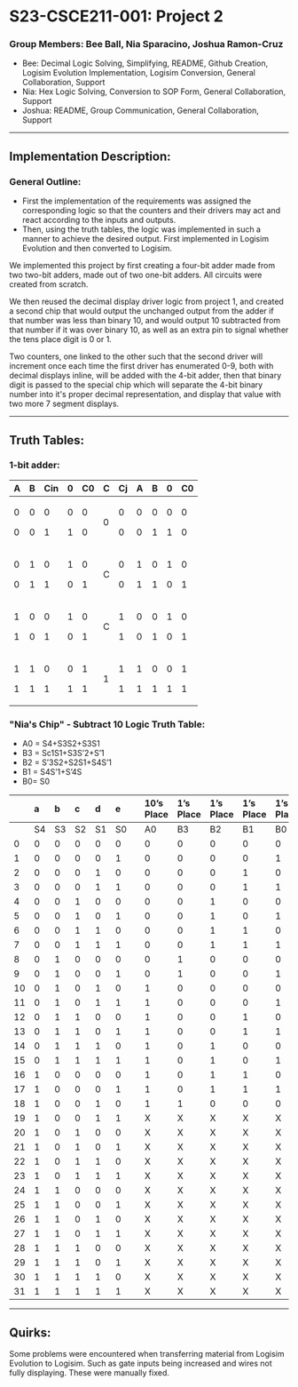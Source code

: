 # S23-CSCE211-001: Project 2

### Group Members: Bee Ball, Nia Sparacino, Joshua Ramon-Cruz

- Bee: Decimal Logic Solving, Simplifying, README, Github Creation, Logisim Evolution Implementation, Logisim Conversion, General Collaboration, Support
- Nia: Hex Logic Solving, Conversion to SOP Form, General Collaboration, Support
- Joshua: README, Group Communication, General Collaboration, Support

---

## Implementation Description:

### General Outline:

- First the implementation of the requirements was assigned the corresponding logic so that the counters and their drivers may act and react according to the inputs and outputs.
- Then, using the truth tables, the logic was implemented in such a manner to achieve the desired output. First implemented in Logisim Evolution and then converted to Logisim. 

We implemented this project by first creating a four-bit adder made from two two-bit adders, made out of two one-bit adders. All circuits were created from scratch. 

We then reused the decimal display driver logic from project 1, and created a second chip that would output the unchanged output from the adder if that number was less than binary 10, and would output 10 subtracted from that number if it was over binary 10, as well as an extra pin to signal whether the tens place digit is 0 or 1. 

Two counters, one linked to the other such that the second driver will increment once each time the first driver has enumerated 0-9, both with decimal displays inline, will be added with the 4-bit adder, then that binary digit is passed to the special chip which will separate the 4-bit binary number into it's proper decimal representation, and display that value with two more 7 segment displays.

---

## Truth Tables:

### 1-bit adder:

|A|B |Cin|0|C0|C|Cj|A|B |0|C0|
| :- | :- | :- | :- | :- | :- | :- | :- | :- | :- | :- |
|<p>0</p><p>0</p>|<p>0</p><p>0</p>|<p>0</p><p>1</p>|<p>0</p><p>1</p>|<p>0</p><p>0</p>|0|<p>0</p><p>0</p>|<p>0</p><p>0</p>|<p>0</p><p>1</p>|<p>0</p><p>1</p>|<p>0</p><p>0</p>|
|<p>0</p><p>0</p>|<p>1</p><p>1</p>|<p>0</p><p>1</p>|<p>1</p><p>0</p>|<p>0</p><p>1</p>|C|<p>0</p><p>0</p>|<p>1</p><p>1</p>|<p>0</p><p>1</p>|<p>1</p><p>0</p>|<p>0</p><p>1</p>|
|<p>1</p><p>1</p>|<p>0</p><p>0</p>|<p>0</p><p>1</p>|<p>1</p><p>0</p>|<p>0</p><p>1</p>|<p>C</p><p></p>|<p>1</p><p>1</p>|<p>0</p><p>0</p>|<p>0</p><p>1</p>|<p>1</p><p>0</p>|<p>0</p><p>1</p>|
|<p>1</p><p>1</p>|<p>1</p><p>1</p>|<p>0</p><p>1</p>|<p>0</p><p>1</p>|<p>1</p><p>1</p>|<p>1</p><p></p>|<p>1</p><p>1</p>|<p>1</p><p>1</p>|<p>0</p><p>1</p>|<p>0</p><p>1</p>|<p>1</p><p>1</p>|

### "Nia's Chip" - Subtract 10 Logic Truth Table:
- A0 = S4+S3S2+S3S1
- B3 = Sc1S1+S3S’2+S’1
- B2 = S’3S2+S2S1+S4S’1
- B1 = S4S’1+S’4S
- B0= S0

||a|b|c|d|e||10’s Place|1’s Place|1’s Place|1’s Place|1’s Place|
| :- | :- | :- | :- | :- | :- | :- | :- | :- | :- | :- | :- |
||S4|S3|S2|S1|S0||A0|B3|B2|B1|B0|
|0|0|0|0|0|0||0|0|0|0|0|
|1|0|0|0|0|1||0|0|0|0|1|
|2|0|0|0|1|0||0|0|0|1|0|
|3|0|0|0|1|1||0|0|0|1|1|
|4|0|0|1|0|0||0|0|1|0|0|
|5|0|0|1|0|1||0|0|1|0|1|
|6|0|0|1|1|0||0|0|1|1|0|
|7|0|0|1|1|1||0|0|1|1|1|
|8|0|1|0|0|0||0|1|0|0|0|
|9|0|1|0|0|1||0|1|0|0|1|
|10|0|1|0|1|0||1|0|0|0|0|
|11|0|1|0|1|1||1|0|0|0|1|
|12|0|1|1|0|0||1|0|0|1|0|
|13|0|1|1|0|1||1|0|0|1|1|
|14|0|1|1|1|0||1|0|1|0|0|
|15|0|1|1|1|1||1|0|1|0|1|
|16|1|0|0|0|0||1|0|1|1|0|
|17|1|0|0|0|1||1|0|1|1|1|
|18|1|0|0|1|0||1|1|0|0|0|
|19|1|0|0|1|1||X|X|X|X|X|
|20|1|0|1|0|0||X|X|X|X|X|
|21|1|0|1|0|1||X|X|X|X|X|
|22|1|0|1|1|0||X|X|X|X|X|
|23|1|0|1|1|1||X|X|X|X|X|
|24|1|1|0|0|0||X|X|X|X|X|
|25|1|1|0|0|1||X|X|X|X|X|
|26|1|1|0|1|0||X|X|X|X|X|
|27|1|1|0|1|1||X|X|X|X|X|
|28|1|1|1|0|0||X|X|X|X|X|
|29|1|1|1|0|1||X|X|X|X|X|
|30|1|1|1|1|0||X|X|X|X|X|
|31|1|1|1|1|1||X|X|X|X|X|

---

## Quirks:

Some problems were encountered when transferring material from Logisim Evolution to Logisim. Such as gate inputs being increased and wires not fully displaying. These were manually fixed.
